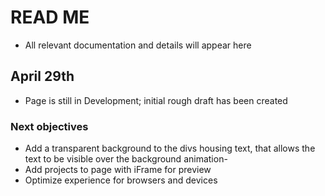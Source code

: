 # READ ME
- All relevant documentation and details will appear here

## April 29th
- Page is still in Development; initial rough draft has been created
### Next objectives
- Add a transparent background to the divs housing text, that allows the text to be visible over the background animation- 
- Add projects to page with iFrame for preview
- Optimize experience for browsers and devices
